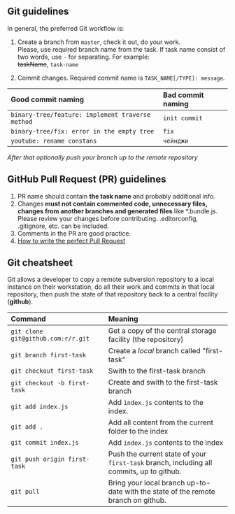 ## Git guidelines
In general, the preferred Git workflow is:

1. Create a branch from `master`, check it out, do your work.  
Please, use required branch name from the task. If task name consist of two words, use `-` for separating. For example:  
~~taskName~~, `task-name`

2. Commit changes. Required commit name is `TASK_NAME[/TYPE]: message`.  

| Good commit naming  |Bad commit naming|  
|:--------------------|:----------------|
|`binary-tree/feature: implement traverse method`|  `init commit`   |
|`binary-tree/fix: error in the empty tree`|`fix`|
|`youtube: rename constans`|`чейнджи`|

_After that optionally push your branch up to the remote repository_



## GitHub Pull Request (PR) guidelines

1. PR name should contain **the task name** and probably additional info.
2. Changes **must not contain commented code, unnecessary files, changes from another branches and generated files** like *.bundle.js. Please review your changes before contributing. .editorconfig, .gitignore, etc. can be included.
3. Comments in the PR are good practice.
4. [How to write the perfect Pull Request](https://github.com/blog/1943-how-to-write-the-perfect-pull-request)



## Git cheatsheet  
Git allows a developer to copy a remote subversion repository to a local instance on their workstation, do all their work and commits in that local repository, then push the state of that repository back to a central facility (**github**).  

| Command |Meaning|  
|:--------------------|:----------------|
|`git clone git@github.com:r/r.git`| Get a copy of the central storage facility (the repository)   |
|`git branch first-task`|Create a _local_ branch called "first-task" |
|`git checkout first-task`  |Swith to the first-task branch |
|`git checkout -b first-task`  |Create and swith to the first-task branch |
|`git add index.js`  |Add `index.js` contents to the index.|
|`git add .`  |Add all content from the current folder to the index|
|`git commit index.js`  |Add `index.js` contents to the index|
|`git push origin first-task`  |Push the current state of your `first-task` branch, including all commits, up to github.|
|`git pull`  |Bring your local branch up-to-date with the state of the remote branch on github.|


